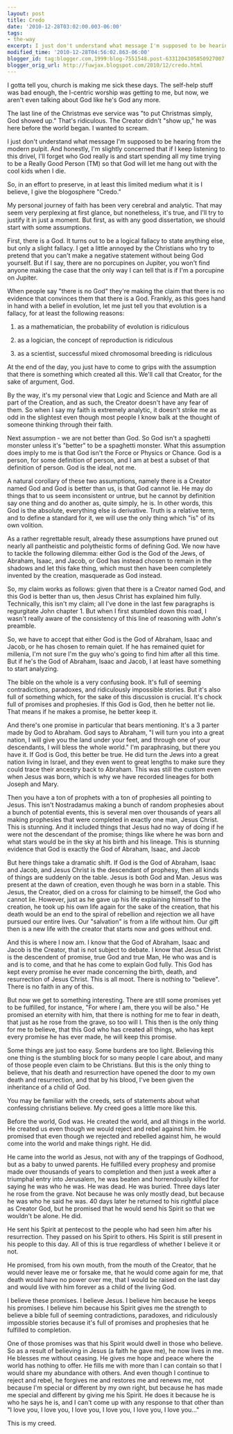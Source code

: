 ```yaml
---
layout: post
title: Credo
date: '2010-12-28T03:02:00.003-06:00'
tags:
- the-way
excerpt: I just don't understand what message I'm supposed to be hearing from the modern pulpit.
modified_time: '2010-12-28T04:56:02.863-06:00'
blogger_id: tag:blogger.com,1999:blog-7551548.post-6331204305850927007
blogger_orig_url: http://fuwjax.blogspot.com/2010/12/credo.html
---
```


I gotta tell you, church is making me sick these days. The self-help stuff was bad enough, the I-centric worship was getting to me, but now, we aren't even talking about God like he's God any more.

The last line of the Christmas eve service was "to put Christmas simply, God showed up." That's ridiculous. The Creator didn't "show up," he was here before the world began. I wanted to scream.

I just don't understand what message I'm supposed to be hearing from the modern pulpit. And honestly, I'm slightly concerned that if I keep listening to this drivel, I'll forget who God really is and start spending all my time trying to be a Really Good Person (TM) so that God will let me hang out with the cool kids when I die.

So, in an effort to preserve, in at least this limited medium what it is I believe, I give the blogosphere "Credo."

My personal journey of faith has been very cerebral and analytic. That may seem very perplexing at first glance, but nonetheless, it's true, and I'll try to justify it in just a moment. But first, as with any good dissertation, we should start with some assumptions.

First, there is a God. It turns out to be a logical fallacy to state anything else, but only a slight fallacy. I get a little annoyed by the Christians who try to pretend that you can't make a negative statement without being God yourself. But if I say, there are no porcupines on Jupiter, you won't find anyone making the case that the only way I can tell that is if I'm a porcupine on Jupiter.

When people say "there is no God" they're making the claim that there is no evidence that convinces them that there is a God. Frankly, as this goes hand in hand with a belief in evolution, let me just tell you that evolution is a fallacy, for at least the following reasons:

1) as a mathematician, the probability of evolution is ridiculous

2) as a logician, the concept of reproduction is ridiculous

3) as a scientist, successful mixed chromosomal breeding is ridiculous

At the end of the day, you just have to come to grips with the assumption that there is something which created all this. We'll call that Creator, for the sake of argument, God.

By the way, it's my personal view that Logic and Science and Math are all part of the Creation, and as such, the Creator doesn't have any fear of them. So when I say my faith is extremely analytic, it doesn't strike me as odd in the slightest even though most people I know balk at the thought of someone thinking through their faith.

Next assumption - we are not better than God. So God isn't a spaghetti monster unless it's "better" to be a spaghetti monster. What this assumption does imply to me is that God isn't the Force or Physics or Chance. God is a person, for some definition of person, and I am at best a subset of that definition of person. God is the ideal, not me.

A natural corollary of these two assumptions, namely there is a Creator named God and God is better than us, is that God cannot lie. He may do things that to us seem inconsistent or untrue, but he cannot by definition say one thing and do another as, quite simply, he is. In other words, this God is the absolute, everything else is derivative. Truth is a relative term, and to define a standard for it, we will use the only thing which "is" of its own volition.

As a rather regrettable result, already these assumptions have pruned out nearly all pantheistic and polytheistic forms of defining God. We now have to tackle the following dilemma: either God is the God of the Jews, of Abraham, Isaac, and Jacob, or God has instead chosen to remain in the shadows and let this fake thing, which must then have been completely invented by the creation, masquerade as God instead.

So, my claim works as follows: given that there is a Creator named God, and this God is better than us, then Jesus Christ has explained him fully. Technically, this isn't my claim; all I've done in the last few paragraphs is regurgitate John chapter 1. But when I first stumbled down this road, I wasn't really aware of the consistency of this line of reasoning with John's preamble.

So, we have to accept that either God is the God of Abraham, Isaac and Jacob, or he has chosen to remain quiet. If he has remained quiet for millenia, I'm not sure I'm the guy who's going to find him after all this time. But if he's the God of Abraham, Isaac and Jacob, I at least have something to start analyzing.

The bible on the whole is a very confusing book. It's full of seeming contradictions, paradoxes, and ridiculously impossible stories. But it's also full of something which, for the sake of this discussion is crucial. It's chock full of promises and prophesies. If this God is God, then he better not lie. That means if he makes a promise, he better keep it.

And there's one promise in particular that bears mentioning. It's a 3 parter made by God to Abraham. God says to Abraham, "I will turn you into a great nation, I will give you the land under your feet, and through one of your descendants, I will bless the whole world." I'm paraphrasing, but there you have it. If God is God, this better be true. He did turn the Jews into a great nation living in Israel, and they even went to great lengths to make sure they could trace their ancestry back to Abraham. This was still the custom even when Jesus was born, which is why we have recorded lineages for both Joseph and Mary. 

Then you have a ton of prophets with a ton of prophesies all pointing to Jesus. This isn't Nostradamus making a bunch of random prophesies about a bunch of potential events, this is several men over thousands of years all making prophesies that were completed in exactly one man, Jesus Christ. This is stunning. And it included things that Jesus had no way of doing if he were not the descendant of the promise; things like where he was born and what stars would be in the sky at his birth and his lineage. This is stunning evidence that God is exactly the God of Abraham, Isaac, and Jacob

But here things take a dramatic shift. If God is the God of Abraham, Isaac and Jacob, and Jesus Christ is the descendant of prophesy, then all kinds of things are suddenly on the table. Jesus is both God and Man. Jesus was present at the dawn of creation, even though he was born in a stable. This Jesus, the Creator, died on a cross for claiming to be himself, the God who cannot lie. However, just as he gave up his life explaining himself to the creation, he took up his own life again for the sake of the creation, that his death would be an end to the spiral of rebellion and rejection we all have pursued our entire lives. Our "salvation" is from a life without him. Our gift then is a new life with the creator that starts now and goes without end. 

And this is where I now am. I know that the God of Abraham, Isaac and Jacob is the Creator, that is not subject to debate. I know that Jesus Christ is the descendent of promise, true God and true Man,  He who was and is and is to come, and that he has come to explain God fully. This God has kept every promise he ever made concerning the birth, death, and resurrection of Jesus Christ. This is all moot. There is nothing to "believe". There is no faith in any of this.

But now we get to something interesting. There are still some promises yet to be fulfilled, for instance, "For where I am, there you will be also." He promised an eternity with him, that there is nothing for me to fear in death, that just as he rose from the grave, so too will I. This then is the only thing for me to believe, that this God who has created all things, who has kept every promise he has ever made, he will keep this promise.

Some things are just too easy. Some burdens are too light. Believing this one thing is the stumbling block for so many people I care about, and many of those people even claim to be Christians. But this is the only thing to believe, that his death and resurrection have opened the door to my own death and resurrection, and that by his blood, I've been given the inheritance of a child of God.

You may be familiar with the creeds, sets of statements about what confessing christians believe. My creed goes a little more like this.

Before the world, God was. He created the world, and all things in the world. He created us even though we would reject and rebel against him. He promised that even though we rejected and rebelled against him, he would come into the world and make things right. He did.

He came into the world as Jesus, not with any of the trappings of Godhood, but as a baby to unwed parents. He fulfilled every prophesy and promise made over thousands of years to completion and then just a week after a triumphal entry into Jerusalem, he was beaten and horrendously killed for saying he was who he was. He was dead. He was buried. Three days later he rose from the grave. Not because he was only mostly dead, but because he was who he said he was. 40 days later he returned to his rightful place as Creator God, but he promised that he would send his Spirit so that we wouldn't be alone. He did.

He sent his Spirit at pentecost to the people who had seen him after his resurrection. They passed on his Spirit to others. His Spirit is still present in his people to this day. All of this is true regardless of whether I believe it or not.

He promised, from his own mouth, from the mouth of the Creator, that he would never leave me or forsake me, that he would come again for me, that death would have no power over me, that I would be raised on the last day and would live with him forever as a child of the living God.

I believe these promises. I believe Jesus. I believe him because he keeps his promises. I believe him because his Spirit gives me the strength to believe a bible full of seeming contradictions, paradoxes, and ridiculously impossible stories because it's full of promises and prophesies that he fulfilled to completion.

One of those promises was that his Spirit would dwell in those who believe. So as a result of believing in Jesus (a faith he gave me), he now lives in me. He blesses me without ceasing. He gives me hope and peace where the world has nothing to offer. He fills me with more than I can contain so that I would share my abundance with others. And even though I continue to reject and rebel, he forgives me and restores me and renews me, not because I'm special or different by my own right, but because he has made me special and different by giving me his Spirit. He does it because he is who he says he is, and I can't come up with any response to that other than "I love you, I love you, I love you, I love you, I love you, I love you..."

This is my creed.
